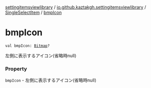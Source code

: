 [settingitemsviewlibrary](../../index.md) / [io.github.kaztakgh.settingitemsviewlibrary](../index.md) / [SingleSelectItem](index.md) / [bmpIcon](./bmp-icon.md)

# bmpIcon

`val bmpIcon: `[`Bitmap`](https://developer.android.com/reference/android/graphics/Bitmap.html)`?`

左側に表示するアイコン(省略時null)

### Property

`bmpIcon` - 左側に表示するアイコン(省略時null)